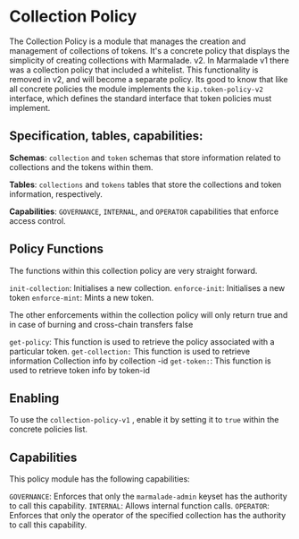 
# Collection Policy

The Collection Policy is a module that manages the creation and management of collections of tokens. It's a concrete policy that displays the simplicity of creating collections with Marmalade. v2. In Marmalade v1 there was a collection policy that included a whitelist. This functionality is removed in v2, and will become a separate policy.  Its good to know that like all concrete policies the module implements the `kip.token-policy-v2` interface, which defines the standard interface that token policies must implement.


  
## Specification, tables, capabilities:


**Schemas**: `collection` and `token` schemas that store information related to collections and the tokens within them.

**Tables**: `collections` and `tokens` tables that store the collections and token information, respectively.

**Capabilities**: `GOVERNANCE`, `INTERNAL`, and `OPERATOR` capabilities that enforce access control.


## Policy Functions

The functions within this collection policy are very straight forward.
  
`init-collection`: Initialises a new collection.
`enforce-init`: Initialises a new token 
`enforce-mint`: Mints a new token.

The other enforcements within the collection policy will only return true and in case of burning and cross-chain transfers false

`get-policy`: This function is used to retrieve the policy associated with a particular token.
`get-collection:` This function is used to retrieve information Collection info by collection -id
`get-token:`: This function is used to retrieve token info by token-id


## Enabling


To use the `collection-policy-v1` , enable it by setting it to `true` within the concrete policies list.

  


## Capabilities

 
This policy module has the following capabilities:
 
`GOVERNANCE`: Enforces that only the `marmalade-admin` keyset has the authority to call this capability.
`INTERNAL`: Allows internal function calls.
`OPERATOR`: Enforces that only the operator of the specified collection has the authority to call this capability.
